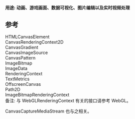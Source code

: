 #### 用途: 动画、游戏画面、数据可视化、图片编辑以及实时视频处理  

## 参考
HTMLCanvasElement  
CanvasRenderingContext2D  
CanvasGradient  
CanvasImageSource  
CanvasPattern  
ImageBitmap  
ImageData  
RenderingContext  
TextMetrics  
OffscreenCanvas  
Path2D  
ImageBitmapRenderingContext  
备注: 与 WebGLRenderingContext 有关的接口请参考 WebGL。  

CanvasCaptureMediaStream 也与之相关。  
